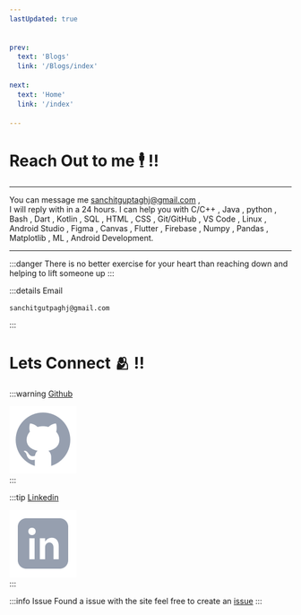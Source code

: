 ```yaml
---
lastUpdated: true   


prev:
  text: 'Blogs'
  link: '/Blogs/index'

next:
  text: 'Home'
  link: '/index'

---
```



# Reach Out to me 🕴️ !!

<hr>

  You can message me  <span style="color:yellow" >sanchitguptaghj@gmail.com </span>,  
 I will reply with in a 24 hours. 
 I can help you with
 C/C++ , Java , python , Bash , Dart , Kotlin , SQL , HTML , CSS ,
 Git/GitHub , VS Code , Linux , Android Studio , Figma , Canvas ,
 Flutter , Firebase , Numpy , Pandas , Matplotlib , ML , Android Development.

<hr>

:::danger 
There is no better exercise for your heart than reaching down and helping to lift someone up
::: 

:::details Email 
   ```
  sanchitgutpaghj@gmail.com
   ```
::: 



 # Lets Connect 🫂 !!


  
 :::warning [Github](https://github.com/1-Sanchit-1/)  
  
  <!-- [![name](link to image on GH)](link to your URL) -->
  <!-- [![](../resource/Sanchit_Gupta.jpg)] -->
 <!-- [Instagram]()
 [Twitter]() -->
[![Github](/icons8-github.svg)](https://github.com/1-Sanchit-1/)  
 :::

 :::tip [Linkedin](https://www.linkedin.com/in/sanchit-gupta-15a1b9229/)  

[![Linkedin](/icons8-linkedin.svg)](https://www.linkedin.com/in/sanchit-gupta-15a1b9229/)  
 :::    

:::info Issue
Found a issue with the site feel free to create an <span style="color:red">[issue](https://github.com/1-Sanchit-1/site/issues)</span> 
:::
